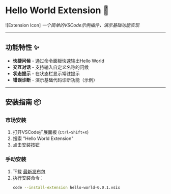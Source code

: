 # Hello World Extension 🚀

![Extension Icon]
*一个简单的VSCode示例插件，演示基础功能实现*

---

## 功能特性 ✨

- **快捷问候** - 通过命令面板快速输出Hello World
- **交互对话** - 支持输入自定义名称的问候
- **状态提示** - 在状态栏显示常驻提示
- **错误诊断** - 演示基础代码诊断功能（示例）

---

## 安装指南 📦

### 市场安装
1. 打开VSCode扩展面板 (`Ctrl+Shift+X`)
2. 搜索 "Hello World Extension"
3. 点击安装按钮

### 手动安装
1. 下载 [最新发布包](https://github.com/yourname/hello-world-extension/releases)
2. 执行安装命令：
   ```bash
   code --install-extension hello-world-0.0.1.vsix